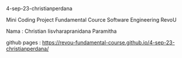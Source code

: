 4-sep-23-christianperdana

Mini Coding Project 
Fundamental Cource Software Engineering RevoU

Nama : Christian Iisvharapranidana Paramitha

github pages : https://revou-fundamental-course.github.io/4-sep-23-christianperdana/


